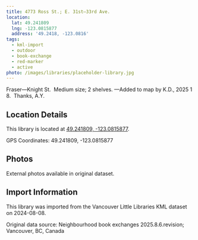 ```yaml
---
title: 4773 Ross St.; E. 31st—33rd Ave.
location:
  lat: 49.241809
  lng: -123.0815877
  address: '49.2418, -123.0816'
tags:
  - kml-import
  - outdoor
  - book-exchange
  - red-marker
  - active
photo: /images/libraries/placeholder-library.jpg
---
```

Fraser—Knight St.  Medium size; 2 shelves.
—Added to map by K.D., 2025 1 8.  Thanks, A.Y.

## Location Details

This library is located at [49.241809, -123.0815877](https://www.google.com/maps?q=49.241809,-123.0815877).

GPS Coordinates: 49.241809, -123.0815877

## Photos

External photos available in original dataset.

## Import Information

This library was imported from the Vancouver Little Libraries KML dataset on 2024-08-08.

Original data source: Neighbourhood book exchanges 2025.8.6.revision; Vancouver, BC, Canada
